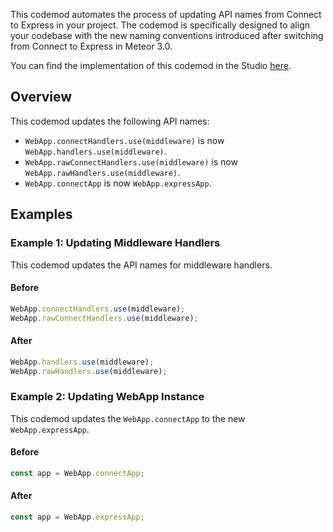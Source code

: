 This codemod automates the process of updating API names from Connect to Express in your project. The codemod is specifically designed to align your codebase with the new naming conventions introduced after switching from Connect to Express in Meteor 3.0.

You can find the implementation of this codemod in the Studio [here](https://go.codemod.com/CiUQu35).

## Overview

This codemod updates the following API names:

- `WebApp.connectHandlers.use(middleware)` is now `WebApp.handlers.use(middleware)`.
- `WebApp.rawConnectHandlers.use(middleware)` is now `WebApp.rawHandlers.use(middleware)`.
- `WebApp.connectApp` is now `WebApp.expressApp`.

## Examples

### Example 1: Updating Middleware Handlers

This codemod updates the API names for middleware handlers.

#### Before

```ts
WebApp.connectHandlers.use(middleware);
WebApp.rawConnectHandlers.use(middleware);
```

#### After

```ts
WebApp.handlers.use(middleware);
WebApp.rawHandlers.use(middleware);
```

### Example 2: Updating WebApp Instance

This codemod updates the `WebApp.connectApp` to the new `WebApp.expressApp`.

#### Before

```ts
const app = WebApp.connectApp;
```

#### After

```ts
const app = WebApp.expressApp;
```
